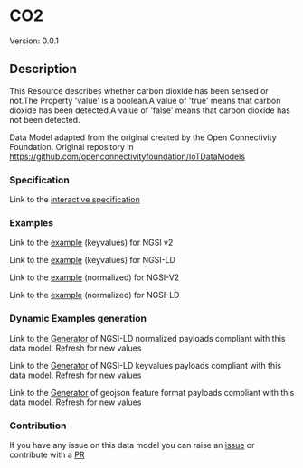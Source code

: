 # CO2
Version: 0.0.1

## Description 

This Resource describes whether carbon dioxide has been sensed or not.The Property 'value' is a boolean.A value of 'true' means that carbon dioxide has been detected.A value of 'false' means that carbon dioxide has not been detected.

Data Model adapted from the original created by the Open Connectivity Foundation. Original repository in https://github.com/openconnectivityfoundation/IoTDataModels
### Specification

Link to the [interactive specification](https://swagger.lab.fiware.org/?url=https://smart-data-models.github.io/dataModel.OCF/CO2/swagger.yaml)
### Examples

Link to the [example](https://smart-data-models.github.io/dataModel.OCF/CO2/examples/example.json) (keyvalues) for NGSI v2

Link to the [example](https://smart-data-models.github.io/dataModel.OCF/CO2/examples/example.jsonld) (keyvalues) for NGSI-LD

Link to the [example](https://smart-data-models.github.io/dataModel.OCF/CO2/examples/example-normalized.json) (normalized) for NGSI-V2

Link to the [example](https://smart-data-models.github.io/dataModel.OCF/CO2/examples/example-normalized.jsonld) (normalized) for NGSI-LD
### Dynamic Examples generation

Link to the [Generator](https://smartdatamodels.org/extra/ngsi-ld_generator.php?schemaUrl=https://raw.githubusercontent.com/smart-data-models/dataModel.OCF/master/CO2/schema.json&email=info@smartdatamodels.org) of NGSI-LD normalized payloads compliant with this data model. Refresh for new values

Link to the [Generator](https://smartdatamodels.org/extra/ngsi-ld_generator_keyvalues.php?schemaUrl=https://raw.githubusercontent.com/smart-data-models/dataModel.OCF/master/CO2/schema.json&email=info@smartdatamodels.org) of NGSI-LD keyvalues payloads compliant with this data model. Refresh for new values

Link to the [Generator](https://smartdatamodels.org/extra/geojson_features_generator.php?schemaUrl=https://raw.githubusercontent.com/smart-data-models/dataModel.OCF/master/CO2/schema.json&email=info@smartdatamodels.org) of geojson feature format payloads compliant with this data model. Refresh for new values
### Contribution

 If you have any issue on this data model you can raise an [issue](https://github.com/smart-data-models/dataModel.OCF/issues)  or contribute with a [PR](https://github.com/smart-data-models/dataModel.OCF/pulls)